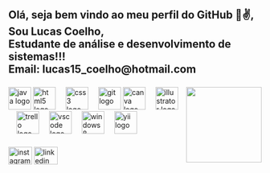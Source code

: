 <h2 align="left">Olá, seja bem vindo ao meu perfil do GitHub 🧑✌️, Sou Lucas Coelho,<br> Estudante de análise e desenvolvimento de sistemas!!!<br> Email: lucas15_coelho@hotmail.com </h2>

###

<img align="right" height="150" src="[[https://png.pngtree.com/png-vector/20190130/ourmid/pngtree-hand-drawn-playing-computer-boy-cartoon-character-design-paintedillustrationcartoon-charactersplaying-computerboyotakucomputer-png-image_679340.jpg](https://www.google.com/search?q=imagem+do+universo&sca_esv=5313e8f1f230cbcb&udm=2&biw=1366&bih=641&sxsrf=AHTn8zrYUBOLjrjafvPFbD6YAA4VxuEMxg%3A1747102395670&ei=u6oiaInbKI_U1sQP-eSlgQo&ved=0ahUKEwjJpLjNr5-NAxUPqpUCHXlyKaAQ4dUDCBE&uact=5&oq=imagem+do+universo&gs_lp=EgNpbWciEmltYWdlbSBkbyB1bml2ZXJzbzIFEAAYgAQyBRAAGIAEMgUQABiABDIFEAAYgAQyBRAAGIAEMgUQABiABDIFEAAYgAQyBRAAGIAEMgUQABiABDIFEAAYgARIiz1QrQlYiTlwA3gAkAEAmAGuAaABwBKqAQQyMC40uAEDyAEA-AEBmAIQoAKODMICBxAjGCcYyQLCAggQABiABBixA8ICCxAAGIAEGLEDGIoFwgIOEAAYgAQYsQMYgwEYigWYAwCIBgGSBwQ1LjExoAebZ7IHBDMuMTG4B4AM&sclient=img#vhid=blZnY-bFz3YhhM&vssid=mosaic](https://images.unsplash.com/photo-1444703686981-a3abbc4d4fe3?q=80&w=1470&auto=format&fit=crop&ixlib=rb-4.1.0&ixid=M3wxMjA3fDB8MHxwaG90by1wYWdlfHx8fGVufDB8fHx8fA%3D%3D)](https://pngtree.com/freepng/developers-are-coding-programs-on-computers-programmers-are-analyzing-data_14867886.html)"  />

###

<div align="left">
  <img src="https://cdn.jsdelivr.net/gh/devicons/devicon/icons/java/java-original.svg" height="45" alt="java logo"  />
  <img src="https://cdn.jsdelivr.net/gh/devicons/devicon/icons/html5/html5-original.svg" height="45" alt="html5 logo"  />
  <img width="12" />
  <img src="https://cdn.jsdelivr.net/gh/devicons/devicon/icons/css3/css3-original.svg" height="45" alt="css3 logo"  />
  <img width="12" />
  <img src="https://cdn.jsdelivr.net/gh/devicons/devicon/icons/git/git-original.svg" height="45" alt="git logo"  />
  <img src="https://cdn.jsdelivr.net/gh/devicons/devicon/icons/canva/canva-original.svg" height="45" alt="canva logo"  />
  <img width="12" />
  <img src="https://cdn.jsdelivr.net/gh/devicons/devicon/icons/illustrator/illustrator-plain.svg" height="45" alt="illustrator logo"  />
  <img width="12" />
  <img src="https://cdn.jsdelivr.net/gh/devicons/devicon/icons/trello/trello-plain.svg" height="45" alt="trello logo"  />
  <img width="12" />
  <img src="https://cdn.jsdelivr.net/gh/devicons/devicon/icons/vscode/vscode-original.svg" height="45" alt="vscode logo"  />
  <img width="12" />
  <img src="https://cdn.jsdelivr.net/gh/devicons/devicon/icons/windows8/windows8-original.svg" height="45" alt="windows8 logo"  />
  <img width="12" />
  <img src="https://cdn.jsdelivr.net/gh/devicons/devicon/icons/yii/yii-original.svg" height="45" alt="yii logo"  />
</div>

###

<div align="left">
  <img src="https://raw.githubusercontent.com/maurodesouza/profile-readme-generator/master/src/assets/icons/social/instagram/default.svg" width="47" height="35" alt="instagram logo"  />
  <img src="https://raw.githubusercontent.com/maurodesouza/profile-readme-generator/master/src/assets/icons/social/linkedin/default.svg" width="47" height="35" alt="linkedin logo"  />
</div>

###
